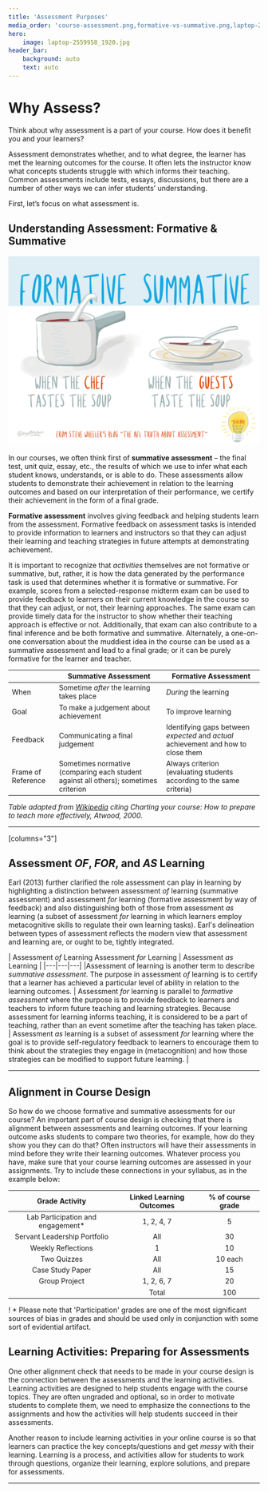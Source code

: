 ```yaml
---
title: 'Assessment Purposes'
media_order: 'course-assessment.png,formative-vs-summative.png,laptop-2559958_1920.jpg'
hero:
    image: laptop-2559958_1920.jpg
header_bar:
    background: auto
    text: auto
---
```


# Why Assess?
Think about why assessment is a part of your course.  How does it benefit you and your learners?

Assessment demonstrates whether, and to what degree, the learner has met the learning outcomes for the course. It often lets the instructor know what concepts students struggle with which informs their teaching.  Common assessments include tests, essays, discussions, but there are a number of other ways we can infer students’ understanding.

First, let’s focus on what assessment is.

## Understanding Assessment: Formative & Summative
![Image text - Formative is when the chef tastes the soup. Summative is when the guests taste the soup.](formative-vs-summative.png)

In our courses, we often think first of **summative assessment** – the final test, unit quiz, essay, etc., the results of which we use to infer what each student knows, understands, or is able to do.  These assessments allow students to demonstrate their achievement in relation to the learning outcomes and based on our interpretation of their performance, we certify their achievement in the form of a final grade.

**Formative assessment** involves giving feedback and helping students learn from the assessment. Formative feedback on assessment tasks is intended to provide information to learners and instructors so that they can adjust their learning and teaching strategies in future attempts at demonstrating achievement. 

It is important to recognize that *activities* themselves are not formative or summative, but, rather, it is how the data generated by the performance task is used that determines whether it is formative or summative. For example, scores from a selected-response midterm exam can be used to provide feedback to learners on their current knowledge in the course so that they can adjust, or not, their learning approaches. The same exam can provide timely data for the instructor to show whether their teaching approach is effective or not. Additionally, that exam can also contribute to a final inference and be both formative and summative. Alternately, a one-on-one conversation about the muddiest idea in the course can be used as a summative assessment and lead to a final grade; or it can be purely formative for the learner and teacher.


|   | **Summative Assessment**| **Formative Assessment**|
|---|---|---|
| When| Sometime *after* the learning takes place | *During* the learning |
| Goal| To make a judgement about achievement | To improve learning |
| Feedback| Communicating a final judgement| Identifying gaps between *expected* and *actual* achievement and how to close them |
| Frame of Reference | Sometimes normative (comparing each student against all others); sometimes criterion | Always criterion (evaluating students according to the same criteria) |

*Table adapted from [Wikipedia](https://en.wikipedia.org/wiki/Formative_assessment#cite_note-11) citing Charting your course: How to prepare to teach more effectively, Atwood, 2000.*


---

[columns="3"]
## Assessment *OF*,  *FOR*, and *AS* Learning

Earl (2013) further clarified the role assessment can play in learning by highlighting a distinction between assessment *of* learning (summative assessment) and assessment *for* learning (formative assessment by way of feedback) and also distinguishing both of those from assessment *as* learning (a subset of assessment *for* learning in which learners employ metacognitive skills to regulate their own learning tasks). Earl's delineation between types of assessment reflects the modern view that assessment and learning are, or ought to be, tightly integrated.


|  Assessment *of* Learning  Assessment *for* Learning |  Assessment *as* Learning |
|---|---|---|
|Assessment of learning is another term to describe *summative assessment*. The purpose in assessment *of* learning is to certify that a learner has achieved a particular level of ability in relation to the learning outcomes. | Assessment *for* learning is parallel to *formative assessment* where the purpose is to provide feedback to learners and teachers to inform future teaching and learning strategies. Because assessment for learning informs teaching, it is considered to be a part of teaching, rather than an event sometime after the teaching has taken place. | Assessment *as* learning is a subset of assessment *for* learning where the goal is to provide self-regulatory feedback to learners to encourage them to think about the strategies they engage in (metacognition) and how those strategies can be modified to support future learning. |



---

## Alignment in Course Design
So how do we choose formative and summative assessments for our course?  An important part of course design is checking that there is alignment between assessments and learning outcomes.  If your learning outcome asks students to compare two theories, for example, how do they show you they can do that?  Often instructors will have their assessments in mind before they write their learning outcomes.  Whatever process you have, make sure that your course learning outcomes are assessed in your assignments.  Try to include these connections in your syllabus, as in the example below:

| Grade Activity | Linked Learning Outcomes | % of course grade |
|:---:|:---:|:---:|
| Lab Participation and engagement\* | 1, 2, 4, 7 | 5 |
| Servant Leadership Portfolio | All | 30 |
| Weekly Reflections | 1 | 10|
| Two Quizzes | All | 10 each |
| Case Study Paper | All | 15 |
| Group Project | 1, 2, 6, 7 | 20 | 
|   | Total | 100 | 

! \* Please note that 'Participation' grades are one of the most significant sources of bias in grades and should be used only in conjunction with some sort of evidential artifact.


## Learning Activities: Preparing for Assessments
One other alignment check that needs to be made in your course design is the connection between the assessments and the learning activities.  Learning activities are designed to help students engage with the course topics.  They are often ungraded and optional, so in order to motivate students to complete them, we need to emphasize the connections to the assignments and how the activities will help students succeed in their assessments.

Another reason to include learning activities in your online course is so that learners can practice the key concepts/questions and get *messy* with their learning.  Learning is a process, and activities allow for students to work through questions, organize their learning, explore solutions, and prepare for assessments.   


---
